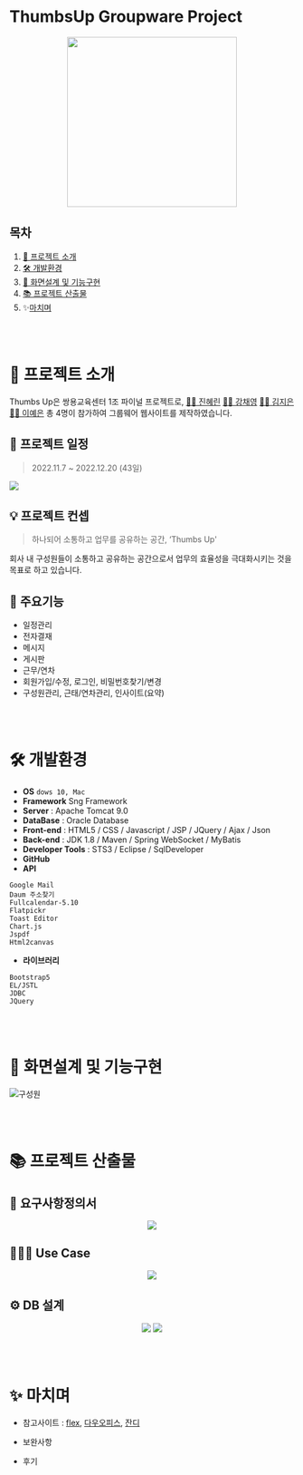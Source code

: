# ThumbsUp Groupware Project
<p align="center"><img src="https://user-images.githubusercontent.com/109951309/209932496-55a23fc7-2561-49e6-bbdb-2f75fe03614e.jpg" width="300px"/></p>

## 목차
1. [📌 프로젝트 소개](#-프로젝트-소개)
2. [🛠️ 개발환경](#-개발환경)
3. [🔎 화면설계 및 기능구현](#-화면설계-및-기능구현)
4. [📚 프로젝트 산출물](#-프로젝트-산출물)
5. ✨[마치며](#-마치며)
<br>
<br>



# 📌 프로젝트 소개
Thumbs Up은 쌍용교육센터 1조 파이널 프로젝트로,
[🙆‍♀️ 진혜린](https://github.com/hrJin9)
[🙇‍♀️ 강채영](https://github.com/chaeo)
[🙋‍♀️ 김지은](https://github.com/jinnssi)
[🙋‍♀️ 이예은](https://github.com/yenioo)
총 4명이 참가하여 그룹웨어 웹사이트를 제작하였습니다.

## 📅 프로젝트 일정
> 2022.11.7 ~ 2022.12.20 (43일)
<img src="https://user-images.githubusercontent.com/109951309/209932513-1f7c5648-3b85-44ee-b540-6f1dbded11c2.png">

## 💡 프로젝트 컨셉
>하나되어 소통하고 업무를 공유하는 공간, ‘Thumbs Up'

회사 내 구성원들이 소통하고 공유하는 공간으로서 업무의 효율성을 극대화시키는 것을 목표로 하고 있습니다.

## 🔖 주요기능
- 일정관리
- 전자결재
- 메시지
- 게시판
- 근무/연차
- 회원가입/수정, 로그인, 비밀번호찾기/변경
- 구성원관리, 근태/연차관리, 인사이트(요약)

<br>
<br>

# 🛠️ 개발환경
- **OS**
```dows 10, Mac```
- **Framework**
Sng Framework <br>
- **Server** : Apache Tomcat 9.0 <br>
- **DataBase** : Oracle Database <br>
- **Front-end** : HTML5 / CSS / Javascript / JSP / JQuery / Ajax / Json  <br>
- **Back-end** : JDK 1.8 / Maven / Spring WebSocket / MyBatis <br>
- **Developer Tools** : STS3 / Eclipse / SqlDeveloper <br>
- **GitHub**<br>
- **API**
```
Google Mail
Daum 주소찾기
Fullcalendar-5.10
Flatpickr
Toast Editor
Chart.js
Jspdf
Html2canvas
```
- **라이브러리**
```
Bootstrap5
EL/JSTL
JDBC
JQuery
```

<br>
<br>

# 🔎 화면설계 및 기능구현
![구성원](https://user-images.githubusercontent.com/109951309/209531219-e1f41f16-e400-4cc5-ba28-30df22a0f35b.gif)



<br>
<br>

# 📚 프로젝트 산출물
## 📝 요구사항정의서
<p align="center"><img src="https://user-images.githubusercontent.com/109951309/209928608-4af2fefb-84de-4683-a0cc-f5cd7ce60225.png"></p>

## 👨‍👧‍👧 Use Case
<p align="center"><img src="https://user-images.githubusercontent.com/109951309/209932502-717a9e77-88b7-4a0c-a0ee-4a122323a04f.png"></p>

## ⚙️ DB 설계
<p align="center">
  <img src="https://user-images.githubusercontent.com/109951309/209929797-9fd1db1d-8eb9-4516-bb72-47bdf5f63fc1.jpg">
  <img src="https://user-images.githubusercontent.com/109951309/209929800-e98ad3fb-4e71-43b1-8e1d-fc3e3b5f4b3f.jpg">
</p>

<br>
<br>

# ✨ 마치며
- 참고사이트 : [flex](https://flex.team/), [다우오피스](https://daouoffice.com/), [잔디](https://www.jandi.com/)
- 보완사항

- 후기


